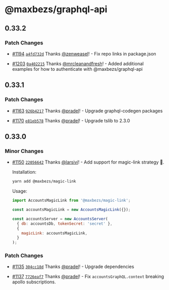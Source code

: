 # @maxbezs/graphql-api

## 0.33.2

### Patch Changes

- [#1194](https://github.com/accounts-js/accounts/pull/1194) [`a4fd732d`](https://github.com/accounts-js/accounts/commit/a4fd732d50a3847f86254da413d27a5684417abd) Thanks [@zenweasel](https://github.com/zenweasel)! - Fix repo links in package.json

* [#1203](https://github.com/accounts-js/accounts/pull/1203) [`0a402215`](https://github.com/accounts-js/accounts/commit/0a402215978b432ce792b125050765f6bbb0fd7c) Thanks [@mrcleanandfresh](https://github.com/mrcleanandfresh)! - Added additional examples for how to authenticate with @maxbezs/graphql-api

## 0.33.1

### Patch Changes

- [#1163](https://github.com/accounts-js/accounts/pull/1163) [`926b4217`](https://github.com/accounts-js/accounts/commit/926b421710b134ed79272e5468b31e417708a3c4) Thanks [@pradel](https://github.com/pradel)! - Upgrade graphql-codegen packages

* [#1170](https://github.com/accounts-js/accounts/pull/1170) [`e81eb578`](https://github.com/accounts-js/accounts/commit/e81eb578b35906346b6fadd6c5768b82879f6cda) Thanks [@pradel](https://github.com/pradel)! - Upgrade tslib to 2.3.0

## 0.33.0

### Minor Changes

- [#1150](https://github.com/accounts-js/accounts/pull/1150) [`22056642`](https://github.com/accounts-js/accounts/commit/220566425755a7015569d8e518095701ff7122e2) Thanks [@larsivi](https://github.com/larsivi)! - Add support for magic-link strategy 🎉.

  Installation:

  ```sh
  yarn add @maxbezs/magic-link
  ```

  Usage:

  ```js
  import AccountsMagicLink from '@maxbezs/magic-link';

  const accountsMagicLink = new AccountsMagicLink({});

  const accountsServer = new AccountsServer(
    { db: accountsDb, tokenSecret: 'secret' },
    {
      magicLink: accountsMagicLink,
    }
  );
  ```

### Patch Changes

- [#1135](https://github.com/accounts-js/accounts/pull/1135) [`304cc18d`](https://github.com/accounts-js/accounts/commit/304cc18d84d8153b7a4e857753eea85fa9f7a1f2) Thanks [@pradel](https://github.com/pradel)! - Upgrade dependencies

* [#1137](https://github.com/accounts-js/accounts/pull/1137) [`7726eaf7`](https://github.com/accounts-js/accounts/commit/7726eaf7fb12eb848de5dab0913a12a2e0283954) Thanks [@pradel](https://github.com/pradel)! - Fix `accountsGraphQL.context` breaking apollo subscriptions.
